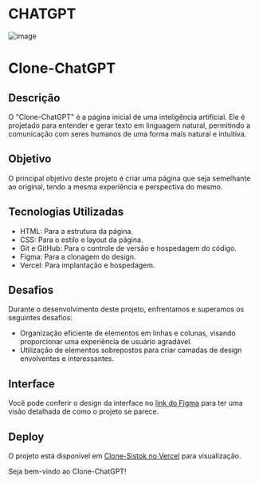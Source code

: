 # CHATGPT
![image](https://github.com/guiddealmd/CHATGPT/assets/125220755/861a6dbc-394b-4855-a545-21ab6890222e)

# Clone-ChatGPT

## Descrição

O "Clone-ChatGPT" é a página inicial de uma inteligência artificial. Ele é projetado para entender e gerar texto em linguagem natural, permitindo a comunicação com seres humanos de uma forma mais natural e intuitiva.

## Objetivo

O principal objetivo deste projeto é criar uma página que seja semelhante ao original, tendo a mesma experiência e perspectiva do mesmo.

## Tecnologias Utilizadas

- HTML: Para a estrutura da página.
- CSS: Para o estilo e layout da página.
- Git e GitHub: Para o controle de versão e hospedagem do código.
- Figma: Para a clonagem do design.
- Vercel: Para implantação e hospedagem.

## Desafios

Durante o desenvolvimento deste projeto, enfrentamos e superamos os seguintes desafios:

- Organização eficiente de elementos em linhas e colunas, visando proporcionar uma experiência de usuário agradável.
- Utilização de elementos sobrepostos para criar camadas de design envolventes e interessantes.

## Interface

Você pode conferir o design da interface no [link do Figma](https://www.figma.com/file/dF1AadlNabQSQUJgG93ij2/ChatGPT-User-Interface-(Community)?type=design&node-id=0-1&mode=design&t=fTmllbud9t1QsNqP-0) para ter uma visão detalhada de como o projeto se parece.


## Deploy

O projeto está disponível em [Clone-Sistok no Vercel](chatgpt-chi-silk.vercel.app/) para visualização.

Seja bem-vindo ao Clone-ChatGPT! 
